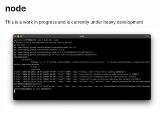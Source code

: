 # node

This is a work in progress and is currently under heavy development

<div align="center">
  <img src="./.github/node-20240528.png" alt="node screenshot" width="640">
</div>

